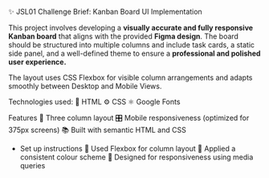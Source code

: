 ✨ JSL01 Challenge Brief: Kanban Board UI Implementation

This project involves developing a **visually accurate and fully responsive Kanban board** that aligns with the provided **Figma design**. The board should be structured into multiple columns and include task cards, a static side panel, and a well-defined theme to ensure a **professional and polished user experience.**

The layout uses CSS Flexbox for visible column arrangements and adapts smoothly between Desktop and Mobile Views.

Technologies used:
 🚀 HTML
 ⚙️ CSS
 ⚛️ Google Fonts

 Features
 🥉 Three column layout
 🎛️ Mobile responsiveness (optimized for 375px screens)
 📚 Built with semantic HTML and CSS

 - Set up instructions
 📡 Used Flexbox for column layout
 🎨 Applied a consistent colour scheme
 📱 Designed for responsiveness using media queries
